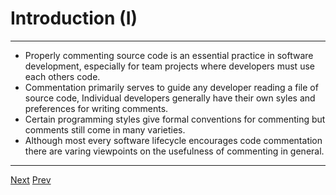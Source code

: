 # Introduction (I)
*** 

* Properly commenting source code is an essential practice in software development, especially for team projects where developers must use each others code.
* Commentation primarily serves to guide any developer reading a file of source code, Individual developers generally have their own syles and preferences for writing comments.
* Certain programming styles give formal conventions for commenting but comments still come in many varieties.
* Although most every software lifecycle encourages code commentation there are varing viewpoints on the usefulness of commenting in general.
 
***   
[Next](https://github.com/AustinCerny/CSCI582_Presentation3/blob/master/slide04.md)
[Prev](https://github.com/AustinCerny/CSCI582_Presentation3/blob/master/slide02.md)
